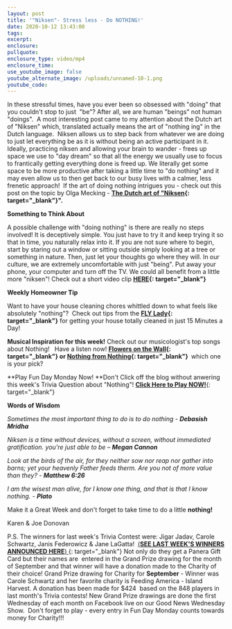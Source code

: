 ```yaml
---
layout: post
title: '"Niksen"- Stress less - Do NOTHING!'
date: 2020-10-12 13:43:00
tags:
excerpt:
enclosure:
pullquote:
enclosure_type: video/mp4
enclosure_time:
use_youtube_image: false
youtube_alternate_image: /uploads/unnamed-10-1.png
youtube_code:
---
```


In these stressful times, have you ever been so obsessed with "doing" that you couldn't stop to just&nbsp; "be"? After all, we are human "beings" not human "doings".&nbsp; A most interesting post came to my attention about the Dutch art of "Niksen" which, translated actually means the art of "nothing ing" in the Dutch language.&nbsp; Niksen allows us to step back from whatever we are doing to just let everything be as it is without being an active participant in it. Ideally, practicing niksen and allowing your brain to wander - frees up space we use to "day dream" so that all the energy we usually use to focus to frantically getting everything done is freed up. We literally get some space to be more productive after taking a little time to "do nothing" and it may even allow us to then get back to our busy lives with a calmer, less frenetic approach\!&nbsp; If the art of doing nothing intrigues you - check out this post on the topic by Olga Mecking -&nbsp;**[The Dutch art of "Niksen](https://t.e2ma.net/click/ykee7c/y0qeoac/aykx8i){: target="_blank"}".**

**Something to Think About**

A possible challenge with "doing nothing" is there are really no steps involved\! It is deceptively simple. You just have to try it and keep trying it so that in time, you naturally relax into it. If you are not sure where to begin, start by staring out a window or sitting outside simply looking at a tree or something in nature. Then, just let your thoughts go where they will. In our culture, we are extremely uncomfortable with just "being". Put away your phone, your computer and turn off the TV. We could all benefit from a little more "niksen"\! Check out a short video clip&nbsp;**[HERE](https://t.e2ma.net/click/ykee7c/y0qeoac/qqlx8i){: target="_blank"}**

**Weekly Homeowner Tip &nbsp; &nbsp;**

Want to have your house cleaning chores whittled down to what feels like absolutely "nothing"?&nbsp; Check out tips from the&nbsp;**[FLY Lady](https://t.e2ma.net/click/ykee7c/y0qeoac/6imx8i){: target="_blank"}**&nbsp;for getting your house totally cleaned in just 15 Minutes a Day\!

**Musical Inspiration for this week\!**&nbsp;Check out our musicologist's top songs about Nothing\!&nbsp; &nbsp;Have a listen now\!&nbsp;**[Flowers on the Wall](https://t.e2ma.net/click/ykee7c/y0qeoac/mbnx8i){: target="_blank"}&nbsp;or&nbsp;[Nothing from Nothing](https://t.e2ma.net/click/ykee7c/y0qeoac/23nx8i){: target="_blank"}&nbsp;**&nbsp;which one is your pick?

**Play Fun Day Monday Now\!&nbsp;**Don't Click off the blog without anwering this week's Trivia Question about "Nothing"\!&nbsp;[**Click Here to Play NOW\!**](https://t.e2ma.net/click/ykee7c/y0qeoac/iwox8i){: target="_blank"}

**Words of Wisdom**

*Sometimes the most important thing to do is to do nothing -&nbsp;**Debasish Mridha**&nbsp;*

*Niksen is a time without devices, without a screen, without immediated gratification. you're just able to be –&nbsp;**Megan Cannon***

*Look at the birds of the air, for they neither sow nor reap nor gather into barns; yet your heavenly Father feeds therm. Are you not of more value than they? -&nbsp;**Matthew 6:26***

*I am the wisest man alive, for I know one thing, and that is that I know nothing. -&nbsp;**Plato***

Make it a Great Week and don't forget to take time to do a little&nbsp;**nothing\!**

Karen & Joe Donovan

P.S. The winners for last week's Trivia Contest were: Jigar Jadav, Carole Schwartz, Janis Federowicz & Jane LaGatta\! &nbsp;[(**SEE LAST WEEK'S WINNERS ANNOUNCED HERE**)&nbsp;](https://t.e2ma.net/click/ykee7c/y0qeoac/yopx8i){: target="_blank"}&nbsp;Not only do they get a Panera Gift Card but their names are&nbsp; entered in the Grand Prize drawing for the month of September and that winner will have a donation made to the Charity of their choice\! Grand Prize drawing for Charity for&nbsp;**September**&nbsp;- Winner was Carole Schwartz and her favorite charity is Feeding America - Island Harvest. A donation has been made for $424&nbsp; based on the 848 players in last month's Trivia contests\! New Grand Prize drawings are done the first Wednesday of each month on Facebook live on our Good News Wednesday Show.&nbsp; Don't forget to play - every entry in Fun Day Monday counts towards money for Charity\!\!\!